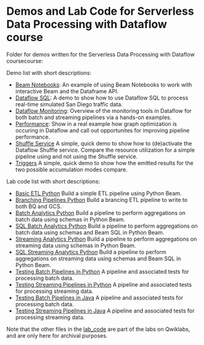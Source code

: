 # Demos and Lab Code for Serverless Data Processing with Dataflow course

Folder for demos written for the Serverless Data Processing with Dataflow coursecourse:

Demo list with short descriptions:

- [Beam Notebooks](./demos/beam_notebooks): An example of using Beam Notebooks to work with interactive Beam and the Dataframe API.
- [Dataflow SQL](./demos/dataflow_sql): A demo to show how to use Dataflow SQL to process real-time simulated San Diego traffic data.
- [Dataflow Monitoring](./demos/monitoring): Overview of the monitoring tools in Dataflow for both batch and streaming pipelines via a hands-on examples.
- [Performance](./demos/performance):  Show in a real example how graph optimization is occuring in Dataflow and call out opportunites for improving pipeline performance.
- [Shuffle Service](./demos/shuffle_service) A simple, quick demo to show how to (de)activate the Dataflow Shuffle service. Compare the resource utilization for a simple pipeline using and not using the Shuffle service.
- [Triggers](./demos/triggers) A simple, quick demo to show how the emitted results for the two possible accumulation modes compare. 

Lab code list with short descriptions:

- [Basic ETL Python](./lab_code/1_Basic_ETL_Python) Build a simple ETL pipeline using Python Beam.
- [Branching Pipelines Python](./lab_code/2_Branching_Pipelines_Python) Build a brancing ETL pipeline to write to both BQ and GCS.
- [Batch Analytics Python](./lab_code/3_Batch_Analytics_Python) Build a pipeline to perform aggregations on batch data using schemas in Python Beam.
- [SQL Batch Analytics Python](./lab_code/4_SQL_Batch_Analytics_Python) Build a pipeline to perform aggregations on batch data using schemas and Beam SQL in Python Beam.
- [Streaming Analytics Python](./lab_code/5_Streaming_Analytics_Python) Build a pipeline to perform aggregations on streaming data using schemas in Python Beam.
- [SQL Streaming Analytics Python](./lab_code/6_SQL_Streaming_Analytics_Python) Build a pipeline to perform aggregations on streaming data using schemas and Beam SQL in Python Beam.
- [Testing Batch Pipelines in Python](./lab_code/8a_Batch_Testing_Pipeline_Python) A pipeline and associated tests for processing batch data.
- [Testing Streaming Pipelines in Python](./lab_code/8b_Stream_Testing_Pipeline_Python) A pipeline and associated tests for processing streaming data.
- [Testing Batch Pipelines in Java](./lab_code/8a_Batch_Testing_Pipeline_Java) A pipeline and associated tests for processing batch data.
- [Testing Streaming Pipelines in Java](./lab_code/8b_Stream_Testing_Pipeline_Java) A pipeline and associated tests for processing streaming data.

Note that the other files in the [lab_code](./lab_code/) are part of the labs on Qwiklabs, and are only here for archival purposes.

